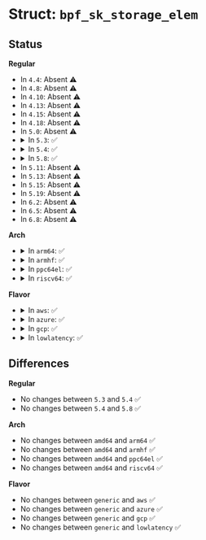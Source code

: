 # Struct: <code>bpf_sk_storage_elem</code>

## Status
<b>Regular</b>
<ul>
<li>
In <code>4.4</code>: Absent ⚠️
</li>
<li>
In <code>4.8</code>: Absent ⚠️
</li>
<li>
In <code>4.10</code>: Absent ⚠️
</li>
<li>
In <code>4.13</code>: Absent ⚠️
</li>
<li>
In <code>4.15</code>: Absent ⚠️
</li>
<li>
In <code>4.18</code>: Absent ⚠️
</li>
<li>
In <code>5.0</code>: Absent ⚠️
</li>
<li>
<details>
<summary>In <code>5.3</code>: ✅</summary>

```c
struct bpf_sk_storage_elem {
    struct hlist_node map_node;
    struct hlist_node snode;
    struct bpf_sk_storage *sk_storage;
    struct callback_head rcu;
    struct bpf_sk_storage_data sdata;
};
```
</details>
</li>
<li>
<details>
<summary>In <code>5.4</code>: ✅</summary>

```c
struct bpf_sk_storage_elem {
    struct hlist_node map_node;
    struct hlist_node snode;
    struct bpf_sk_storage *sk_storage;
    struct callback_head rcu;
    struct bpf_sk_storage_data sdata;
};
```
</details>
</li>
<li>
<details>
<summary>In <code>5.8</code>: ✅</summary>

```c
struct bpf_sk_storage_elem {
    struct hlist_node map_node;
    struct hlist_node snode;
    struct bpf_sk_storage *sk_storage;
    struct callback_head rcu;
    struct bpf_sk_storage_data sdata;
};
```
</details>
</li>
<li>
In <code>5.11</code>: Absent ⚠️
</li>
<li>
In <code>5.13</code>: Absent ⚠️
</li>
<li>
In <code>5.15</code>: Absent ⚠️
</li>
<li>
In <code>5.19</code>: Absent ⚠️
</li>
<li>
In <code>6.2</code>: Absent ⚠️
</li>
<li>
In <code>6.5</code>: Absent ⚠️
</li>
<li>
In <code>6.8</code>: Absent ⚠️
</li>
</ul>
<b>Arch</b>
<ul>
<li>
<details>
<summary>In <code>arm64</code>: ✅</summary>

```c
struct bpf_sk_storage_elem {
    struct hlist_node map_node;
    struct hlist_node snode;
    struct bpf_sk_storage *sk_storage;
    struct callback_head rcu;
    struct bpf_sk_storage_data sdata;
};
```
</details>
</li>
<li>
<details>
<summary>In <code>armhf</code>: ✅</summary>

```c
struct bpf_sk_storage_elem {
    struct hlist_node map_node;
    struct hlist_node snode;
    struct bpf_sk_storage *sk_storage;
    struct callback_head rcu;
    struct bpf_sk_storage_data sdata;
};
```
</details>
</li>
<li>
<details>
<summary>In <code>ppc64el</code>: ✅</summary>

```c
struct bpf_sk_storage_elem {
    struct hlist_node map_node;
    struct hlist_node snode;
    struct bpf_sk_storage *sk_storage;
    struct callback_head rcu;
    struct bpf_sk_storage_data sdata;
};
```
</details>
</li>
<li>
<details>
<summary>In <code>riscv64</code>: ✅</summary>

```c
struct bpf_sk_storage_elem {
    struct hlist_node map_node;
    struct hlist_node snode;
    struct bpf_sk_storage *sk_storage;
    struct callback_head rcu;
    struct bpf_sk_storage_data sdata;
};
```
</details>
</li>
</ul>
<b>Flavor</b>
<ul>
<li>
<details>
<summary>In <code>aws</code>: ✅</summary>

```c
struct bpf_sk_storage_elem {
    struct hlist_node map_node;
    struct hlist_node snode;
    struct bpf_sk_storage *sk_storage;
    struct callback_head rcu;
    struct bpf_sk_storage_data sdata;
};
```
</details>
</li>
<li>
<details>
<summary>In <code>azure</code>: ✅</summary>

```c
struct bpf_sk_storage_elem {
    struct hlist_node map_node;
    struct hlist_node snode;
    struct bpf_sk_storage *sk_storage;
    struct callback_head rcu;
    struct bpf_sk_storage_data sdata;
};
```
</details>
</li>
<li>
<details>
<summary>In <code>gcp</code>: ✅</summary>

```c
struct bpf_sk_storage_elem {
    struct hlist_node map_node;
    struct hlist_node snode;
    struct bpf_sk_storage *sk_storage;
    struct callback_head rcu;
    struct bpf_sk_storage_data sdata;
};
```
</details>
</li>
<li>
<details>
<summary>In <code>lowlatency</code>: ✅</summary>

```c
struct bpf_sk_storage_elem {
    struct hlist_node map_node;
    struct hlist_node snode;
    struct bpf_sk_storage *sk_storage;
    struct callback_head rcu;
    struct bpf_sk_storage_data sdata;
};
```
</details>
</li>
</ul>

## Differences
<b>Regular</b>
<ul>
<li>
No changes between <code>5.3</code> and <code>5.4</code> ✅
</li>
<li>
No changes between <code>5.4</code> and <code>5.8</code> ✅
</li>
</ul>
<b>Arch</b>
<ul>
<li>
No changes between <code>amd64</code> and <code>arm64</code> ✅
</li>
<li>
No changes between <code>amd64</code> and <code>armhf</code> ✅
</li>
<li>
No changes between <code>amd64</code> and <code>ppc64el</code> ✅
</li>
<li>
No changes between <code>amd64</code> and <code>riscv64</code> ✅
</li>
</ul>
<b>Flavor</b>
<ul>
<li>
No changes between <code>generic</code> and <code>aws</code> ✅
</li>
<li>
No changes between <code>generic</code> and <code>azure</code> ✅
</li>
<li>
No changes between <code>generic</code> and <code>gcp</code> ✅
</li>
<li>
No changes between <code>generic</code> and <code>lowlatency</code> ✅
</li>
</ul>
